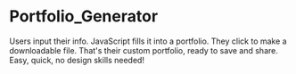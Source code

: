 # Portfolio_Generator
Users input their info. JavaScript fills it into a portfolio. They click to make a downloadable file. That's their custom portfolio, ready to save and share. Easy, quick, no design skills needed!
